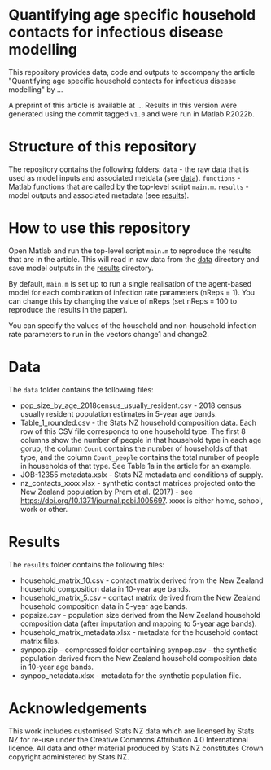# Quantifying age specific household contacts for infectious disease modelling 

This repository provides data, code and outputs to accompany the article "Quantifying age specific household contacts for infectious disease modelling" by ...

A preprint of this article is available at ...
Results in this version were generated using the commit tagged `v1.0` and were run in Matlab R2022b.


# Structure of this repository

The repository contains the following folders:
`data` - the raw data that is used as model inputs and associated metdata (see [data](#data)).
`functions` - Matlab functions that are called by the top-level script `main.m`.
`results` - model outputs and associated metadata (see [results](#results)).


# How to use this repository

Open Matlab and run the top-level script `main.m` to reproduce the results that are in the article. This will read in raw data from the [data](#data) directory and save model outputs in the [results](#results) directory.

By default, `main.m` is set up to run a single realisation of the agent-based model for each combination of infection rate parameters (nReps = 1). You can change this by changing the value of nReps (set nReps = 100 to reproduce the results in the paper).  

You can specify the values of the household and non-household infection rate parameters to run in the vectors change1 and change2.




# Data

The `data` folder contains the following files:
- pop_size_by_age_2018census_usually_resident.csv - 2018 census usually resident population estimates in 5-year age bands.
- Table_1_rounded.csv - the Stats NZ household composition data. Each row of this CSV file corresponds to one household type. The first 8 columns show the number of people in that household type in each age gorup, the column `Count` contains the number of households of that type, and the column `Count_people` contains the total number of people in households of that type. See Table 1a in the article for an example.
- JOB-12355 metadata.xslx - Stats NZ metadata and conditions of supply.
- nz_contacts_xxxx.xlsx - synthetic contact matrices projected onto the New Zealand population by Prem et al. (2017) - see https://doi.org/10.1371/journal.pcbi.1005697. xxxx is either home, school, work or other.


# Results

The `results` folder contains the following files:
- household_matrix_10.csv - contact matrix derived from the New Zealand household composition data in 10-year age bands.
- household_matrix_5.csv - contact matrix derived from the New Zealand household composition data in 5-year age bands.
- popsize.csv - population size derived from the New Zealand household composition data (after imputation and mapping to 5-year age bands).
- household_matrix_metadata.xlsx - metadata for the household contact matrix files.
- synpop.zip - compressed folder containing synpop.csv - the synthetic population derived from the New Zealand household composition data in 10-year age bands.
- synpop_netadata.xlsx - metadata for the synthetic population file.



# Acknowledgements

This work includes customised Stats NZ data which are licensed by Stats NZ for re-use under the Creative Commons Attribution 4.0 International licence.
All data and other material produced by Stats NZ constitutes Crown copyright administered by Stats NZ. 



